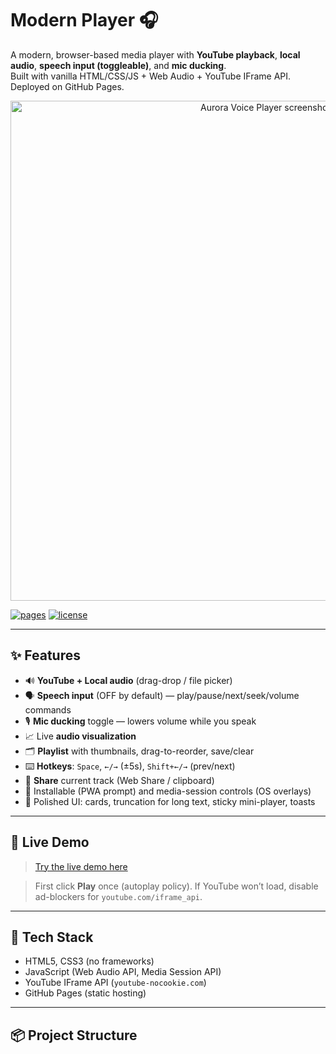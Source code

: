 
# Modern Player 🎧

A modern, browser-based media player with **YouTube playback**, **local audio**, **speech input (toggleable)**, and **mic ducking**.  
Built with vanilla HTML/CSS/JS + Web Audio + YouTube IFrame API. Deployed on GitHub Pages.

<p align="center">
  <img alt="Aurora Voice Player screenshot" src="docs/icon-32.jpg" width="800">
</p>

[![pages](https://img.shields.io/badge/GitHub%20Pages-Live-2ea44f?logo=github)](https://<YOUR_GH_USERNAME>.github.io/<YOUR_REPO>/)
[![license](https://img.shields.io/badge/License-MIT-blue.svg)](LICENSE)

---

## ✨ Features

- 🔊 **YouTube + Local audio** (drag-drop / file picker)
- 🗣️ **Speech input** (OFF by default) — play/pause/next/seek/volume commands
- 🎙️ **Mic ducking** toggle — lowers volume while you speak
- 📈 Live **audio visualization**
- 🗂️ **Playlist** with thumbnails, drag-to-reorder, save/clear
- ⌨️ **Hotkeys**: `Space`, `←/→` (±5s), `Shift+←/→` (prev/next)
- 🔗 **Share** current track (Web Share / clipboard)
- 📱 Installable (PWA prompt) and media-session controls (OS overlays)
- 💅 Polished UI: cards, truncation for long text, sticky mini-player, toasts

---

## 🚀 Live Demo

> [Try the live demo here](https://rmehmood786.github.io/modern_voice_player/)

> First click **Play** once (autoplay policy). If YouTube won’t load, disable ad-blockers for `youtube.com/iframe_api`.

---

## 🧰 Tech Stack

- HTML5, CSS3 (no frameworks)
- JavaScript (Web Audio API, Media Session API)
- YouTube IFrame API (`youtube-nocookie.com`)
- GitHub Pages (static hosting)

---

## 📦 Project Structure

